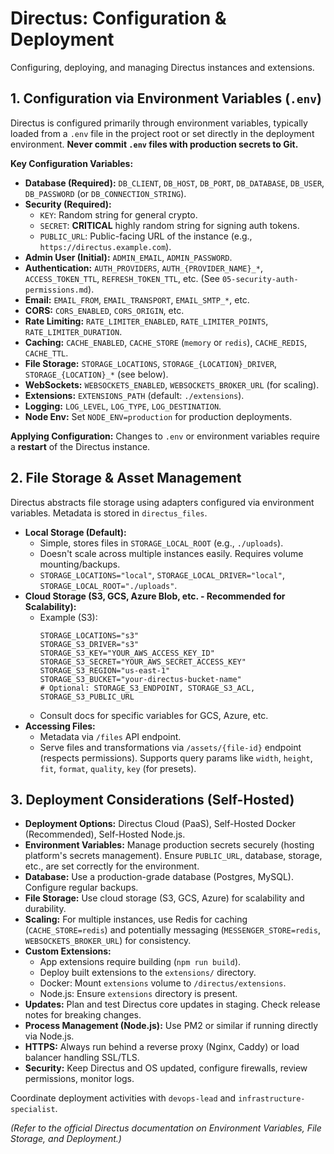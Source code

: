 # Directus: Configuration & Deployment

Configuring, deploying, and managing Directus instances and extensions.

## 1. Configuration via Environment Variables (`.env`)

Directus is configured primarily through environment variables, typically loaded from a `.env` file in the project root or set directly in the deployment environment. **Never commit `.env` files with production secrets to Git.**

**Key Configuration Variables:**

*   **Database (Required):** `DB_CLIENT`, `DB_HOST`, `DB_PORT`, `DB_DATABASE`, `DB_USER`, `DB_PASSWORD` (or `DB_CONNECTION_STRING`).
*   **Security (Required):**
    *   `KEY`: Random string for general crypto.
    *   `SECRET`: **CRITICAL** highly random string for signing auth tokens.
    *   `PUBLIC_URL`: Public-facing URL of the instance (e.g., `https://directus.example.com`).
*   **Admin User (Initial):** `ADMIN_EMAIL`, `ADMIN_PASSWORD`.
*   **Authentication:** `AUTH_PROVIDERS`, `AUTH_{PROVIDER_NAME}_*`, `ACCESS_TOKEN_TTL`, `REFRESH_TOKEN_TTL`, etc. (See `05-security-auth-permissions.md`).
*   **Email:** `EMAIL_FROM`, `EMAIL_TRANSPORT`, `EMAIL_SMTP_*`, etc.
*   **CORS:** `CORS_ENABLED`, `CORS_ORIGIN`, etc.
*   **Rate Limiting:** `RATE_LIMITER_ENABLED`, `RATE_LIMITER_POINTS`, `RATE_LIMITER_DURATION`.
*   **Caching:** `CACHE_ENABLED`, `CACHE_STORE` (`memory` or `redis`), `CACHE_REDIS`, `CACHE_TTL`.
*   **File Storage:** `STORAGE_LOCATIONS`, `STORAGE_{LOCATION}_DRIVER`, `STORAGE_{LOCATION}_*` (see below).
*   **WebSockets:** `WEBSOCKETS_ENABLED`, `WEBSOCKETS_BROKER_URL` (for scaling).
*   **Extensions:** `EXTENSIONS_PATH` (default: `./extensions`).
*   **Logging:** `LOG_LEVEL`, `LOG_TYPE`, `LOG_DESTINATION`.
*   **Node Env:** Set `NODE_ENV=production` for production deployments.

**Applying Configuration:** Changes to `.env` or environment variables require a **restart** of the Directus instance.

## 2. File Storage & Asset Management

Directus abstracts file storage using adapters configured via environment variables. Metadata is stored in `directus_files`.

*   **Local Storage (Default):**
    *   Simple, stores files in `STORAGE_LOCAL_ROOT` (e.g., `./uploads`).
    *   Doesn't scale across multiple instances easily. Requires volume mounting/backups.
    *   `STORAGE_LOCATIONS="local"`, `STORAGE_LOCAL_DRIVER="local"`, `STORAGE_LOCAL_ROOT="./uploads"`.
*   **Cloud Storage (S3, GCS, Azure Blob, etc. - Recommended for Scalability):**
    *   Example (S3):
        ```dotenv
        STORAGE_LOCATIONS="s3"
        STORAGE_S3_DRIVER="s3"
        STORAGE_S3_KEY="YOUR_AWS_ACCESS_KEY_ID"
        STORAGE_S3_SECRET="YOUR_AWS_SECRET_ACCESS_KEY"
        STORAGE_S3_REGION="us-east-1"
        STORAGE_S3_BUCKET="your-directus-bucket-name"
        # Optional: STORAGE_S3_ENDPOINT, STORAGE_S3_ACL, STORAGE_S3_PUBLIC_URL
        ```
    *   Consult docs for specific variables for GCS, Azure, etc.
*   **Accessing Files:**
    *   Metadata via `/files` API endpoint.
    *   Serve files and transformations via `/assets/{file-id}` endpoint (respects permissions). Supports query params like `width`, `height`, `fit`, `format`, `quality`, `key` (for presets).

## 3. Deployment Considerations (Self-Hosted)

*   **Deployment Options:** Directus Cloud (PaaS), Self-Hosted Docker (Recommended), Self-Hosted Node.js.
*   **Environment Variables:** Manage production secrets securely (hosting platform's secrets management). Ensure `PUBLIC_URL`, database, storage, etc., are set correctly for the environment.
*   **Database:** Use a production-grade database (Postgres, MySQL). Configure regular backups.
*   **File Storage:** Use cloud storage (S3, GCS, Azure) for scalability and durability.
*   **Scaling:** For multiple instances, use Redis for caching (`CACHE_STORE=redis`) and potentially messaging (`MESSENGER_STORE=redis`, `WEBSOCKETS_BROKER_URL`) for consistency.
*   **Custom Extensions:**
    *   App extensions require building (`npm run build`).
    *   Deploy built extensions to the `extensions/` directory.
    *   Docker: Mount `extensions` volume to `/directus/extensions`.
    *   Node.js: Ensure `extensions` directory is present.
*   **Updates:** Plan and test Directus core updates in staging. Check release notes for breaking changes.
*   **Process Management (Node.js):** Use PM2 or similar if running directly via Node.js.
*   **HTTPS:** Always run behind a reverse proxy (Nginx, Caddy) or load balancer handling SSL/TLS.
*   **Security:** Keep Directus and OS updated, configure firewalls, review permissions, monitor logs.

Coordinate deployment activities with `devops-lead` and `infrastructure-specialist`.

*(Refer to the official Directus documentation on Environment Variables, File Storage, and Deployment.)*
